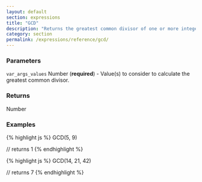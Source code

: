 ```yaml
---
layout: default
section: expressions
title: "GCD"
description: "Returns the greatest common divisor of one or more integers."
category: section
permalink: /expressions/reference/gcd/
---
```


### Parameters

`var_args_values` Number (__required__) - Value(s) to consider to calculate the greatest common divisor.

### Returns

Number

### Examples

{% highlight js %}
GCD(5, 9)

// returns 1
{% endhighlight %}


{% highlight js %}
GCD(14, 21, 42)

// returns 7
{% endhighlight %}